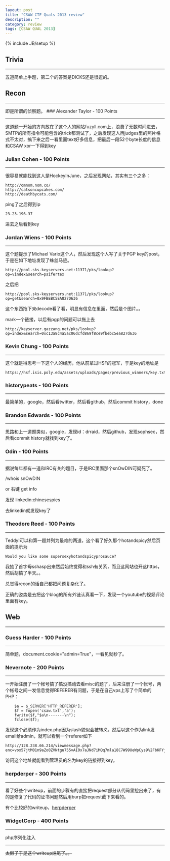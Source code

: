 ```yaml
---
layout: post
title: "CSAW CTF Quals 2013 review"
description: ""
category: review
tags: [CSAW QUAL 2013]
---
```

{% include JB/setup %}

## Trivia
<hr>
五道简单上手题，第二个的答案是DICKS还是很逗的。

## Recon
<hr>
即是所谓的侦察题。
### Alexander Taylor - 100 Points
<hr>
这道题一开始的方向放在了这个人的网站fuzyll.com上，浪费了无数时间进去，SMTP的所有指令可能包含的trick都测试了，之后发现这人再judges里的照片格式不太对，搞下来之后一看里面text好多信息，把最后一段52个byte长度的信息和CSAW xor一下得到key

### Julian Cohen - 100 Points
<hr>
很容易就能找到这人是HockeyInJune，之后发现网站，其实有三个之多：

```
http://omnom.nom.co/
http://catsoncupcakes.com/
http://deathbycats.com/

```
ping了之后得到ip

```
23.23.196.37
```
进去之后看到key

### Jordan Wiens - 100 Points
<hr>
这个题提示了Michael Vario这个人，然后发现这个人写了关于PGP key的post，于是在如下地址发现了蛛丝马迹。

```
http://pool.sks-keyservers.net:11371/pks/lookup?op=vindex&search=psifertex
```
之后把

```
http://pool.sks-keyservers.net:11371/pks/lookup?op=get&search=0x9FBEBC5EA827D636
```
这个东西拖下来decode看了看，明显有信息在里面，然后是个图片。。

mark一个链接，以后有pgp的问题可以拖上去

```
http://keyserver.gazzang.net/pks/lookup?op=index&search=0xc13a8c4a5ac06dcfd869f8ce9fbebc5ea827d636
```

### Kevin Chung - 100 Points
<hr>
这个就是得思考一下这个人的经历，他从前拿过HSF的冠军，于是key的地址是

```
https://hsf.isis.poly.edu/assets/uploads/pages/previous_winners/key.txt
```

### historypeats - 100 Points
<hr>
最简单的，google，然后看twitter，然后看github，然后commit history，done

### Brandon Edwards - 100 Points
<hr>
思路和上一道题类似，google，发现id：drraid，然后github，发现sophsec，然后看commit history就找到key了。

### Odin - 100 Points
<hr>
据说每年都有一道和IRC有关的题目，于是IRC里面那个snOwDIN可疑死了。

/whois snOwDIN


or 右键 get info

发现 linkedin:chinesespies

去linkedin就发现key了

### Theodore Reed - 100 Points
<hr>
Teddy!可以和第一题并列为最难的两道，这个看了好久那个hotandspicy然后页面的提示为

```
Would you like some supersexyhotandspicyprosauce?
```
我抽了首字母sshasp出来然后始终觉得和ssh有关系，而且这网站也开这https，然后胡搞了半天。。

总觉得recon的话自己都把问题复杂化了。

正确的姿势是去把这个blog的所有外链认真看一下，发现一个youtube的视频评论里面有key。


## Web
<hr>

### Guess Harder - 100 Points
<hr>
简单题，document.cookie="admin=True"，一看见就秒了。

### Nevernote - 200 Points
<hr>
一开始注册了一个帐号搞了搞没搞动去看misc的题了，后来注册了一个帐号，两个帐号之间一发信息觉得REFERER有问题，于是在自己vps上写了个简单的PHP：

```
	$a = $_SERVER['HTTP_REFERER'];
	$f = fopen('csaw.txt','a');
	fwrite($f,"$a\n-------\n");
	fclose($f);
```
发现这个必须作为index.php因为slash貌似会被转义，然后以这个作为link发email给admin，就可以看到一个referer如下

```
http://128.238.66.214/viewmessage.php?enc=vox57jtM01n9aZo0ZVNtgu755vAI0x7aJNd7iMQq7mla18C7W99UeWpCys9%2FbKFYjVkl9QwrmcHRob3RQFRyxuRAXoDDAeARE5KAp6mweoEHs90JiRpd7gbGz4fhIg2iN6TzaNNaJE4fqhgB240KfQBBT%2B3x%2FL%2BWvzMpatWbJZs%3D
```
访问这个地址就能看到管理员的名为key的链接得到key。

### herpderper - 300 Points
<hr>
看了好些个writeup，前面的步骤有的直接把request部分从代码里挖出来了，有的是修复了代码的证书问题然后用burp把request截下来看的。

有个比较好的writeup，[herpderper](http://nopsrus.blogspot.sg/2013/09/csaw-ctf-2013-web-herpderper-300-points.html)

### WidgetCorp - 400 Points
<hr>
php序列化注入

<hr>
<del>太懒了于是这个writeup烂尾了。。</del>




